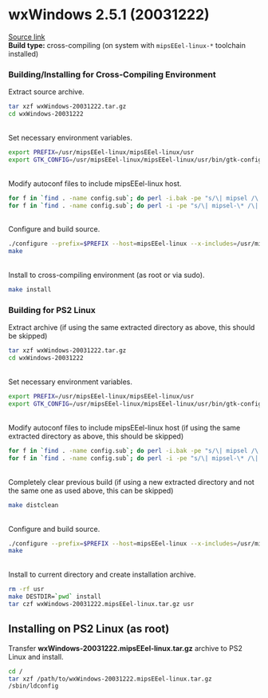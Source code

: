 # wxWindows 2.5.1 (20031222)

[Source link](https://web.archive.org/web/20040803125519/http://download.videolan.org/pub/videolan/vlc/0.7.2/contrib/wxWindows-20031222.tar.gz)  
**Build type:** cross-compiling (on system with ```mipsEEel-linux-*``` toolchain installed)

### Building/Installing for Cross-Compiling Environment

Extract source archive.
```bash
tar xzf wxWindows-20031222.tar.gz
cd wxWindows-20031222
```

&nbsp;  
Set necessary environment variables.
```bash
export PREFIX=/usr/mipsEEel-linux/mipsEEel-linux/usr
export GTK_CONFIG=/usr/mipsEEel-linux/mipsEEel-linux/usr/bin/gtk-config
```

&nbsp;  
Modify autoconf files to include mipsEEel-linux host.
```bash
for f in `find . -name config.sub`; do perl -i.bak -pe "s/\| mipsel /\| mipsel \| mipsEEel /" "$f"; done
for f in `find . -name config.sub`; do perl -i -pe "s/\| mipsel-\* /\| mipsel-\* | mipsEEel-\* /" "$f"; done
```

&nbsp;  
Configure and build source.
```bash
./configure --prefix=$PREFIX --host=mipsEEel-linux --x-includes=/usr/mipsEEel-linux/mipsEEel-linux/usr/X11R6/include --x-libraries=/usr/mipsEEel-linux/mipsEEel-linux/usr/X11R6/lib --enable-shared --enable-optimise --with-x
make
```

&nbsp;  
Install to cross-compiling environment (as root or via sudo).
```bash
make install
```

### Building for PS2 Linux

Extract archive (if using the same extracted directory as above, this should be skipped)
```bash
tar xzf wxWindows-20031222.tar.gz
cd wxWindows-20031222
```

&nbsp;  
Set necessary environment variables.
```bash
export PREFIX=/usr/mipsEEel-linux/mipsEEel-linux/usr
export GTK_CONFIG=/usr/mipsEEel-linux/mipsEEel-linux/usr/bin/gtk-config
```

&nbsp;  
Modify autoconf files to include mipsEEel-linux host (if using the same extracted directory as above, this should be skipped)
```bash
for f in `find . -name config.sub`; do perl -i.bak -pe "s/\| mipsel /\| mipsel \| mipsEEel /" "$f"; done
for f in `find . -name config.sub`; do perl -i -pe "s/\| mipsel-\* /\| mipsel-\* | mipsEEel-\* /" "$f"; done
```

&nbsp;  
Completely clear previous build (if using a new extracted directory and not the same one as used above, this can be skipped)
```bash
make distclean
```

&nbsp;  
Configure and build source.
```bash
./configure --prefix=$PREFIX --host=mipsEEel-linux --x-includes=/usr/mipsEEel-linux/mipsEEel-linux/usr/X11R6/include --x-libraries=/usr/mipsEEel-linux/mipsEEel-linux/usr/X11R6/lib --enable-shared --enable-optimise --with-x
make
```

&nbsp;  
Install to current directory and create installation archive.
```bash
rm -rf usr
make DESTDIR=`pwd` install
tar czf wxWindows-20031222.mipsEEel-linux.tar.gz usr
```

## Installing on PS2 Linux (as root)

Transfer **wxWindows-20031222.mipsEEel-linux.tar.gz** archive to PS2 Linux and install.
```bash
cd /
tar xzf /path/to/wxWindows-20031222.mipsEEel-linux.tar.gz
/sbin/ldconfig
```

